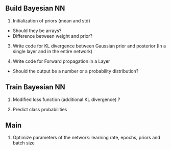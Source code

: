 ## Build Bayesian NN

1. Initialization of priors (mean and std) 
- Should they be arrays?
- Difference between weight and prior?

3. Write code for KL divergence between Gaussian prior and posterior (In a single layer and in the entire network)

4. Write code for Forward propagation in a Layer
- Should the output be a number or a probability distribution?
## Train Bayesian NN

1. Modified loss function (additional KL divergence) ?

2. Predict class probabilities

## Main

1. Optimize parameters of the network: learning rate, epochs, priors and batch size